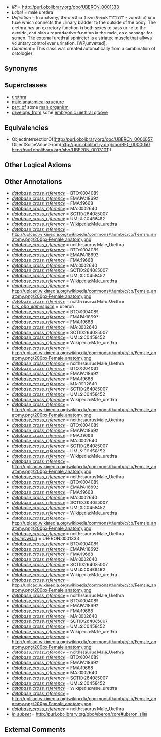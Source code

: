  * *IRI* = http://purl.obolibrary.org/obo/UBERON_0001333
 * *Label* = male urethra
 * *Definition* = In anatomy, the urethra (from Greek ??????? - ourethra) is a tube which connects the urinary bladder to the outside of the body. The urethra has an excretory function in both sexes to pass urine to the outside, and also a reproductive function in the male, as a passage for semen. The external urethral sphincter is a striated muscle that allows voluntary control over urination. [WP,unvetted].
 * *Comment* = This class was created automatically from a combination of ontologies

## Synonyms


## Superclasses

 * [urethra](../../UBERON/57/UBERON_0000057.md)
 * [male anatomical structure](../../UBERON/03/UBERON_0014403.md)
 * [part_of](../../BFO/50/BFO_0000050.md) some [male organism](../../UBERON/01/UBERON_0003101.md)
 * [develops_from](../../RO/02/RO_0002202.md) some [embryonic urethral groove](../../UBERON/41/UBERON_0013241.md)

## Equivalencies

 * ObjectIntersectionOf(<http://purl.obolibrary.org/obo/UBERON_0000057> ObjectSomeValuesFrom(<http://purl.obolibrary.org/obo/BFO_0000050> <http://purl.obolibrary.org/obo/UBERON_0003101>))

## Other Logical Axioms


## Other Annotations

 * *[database_cross_reference](../../ef/oboInOwl#hasDbXref.md)* = BTO:0004089
 * *[database_cross_reference](../../ef/oboInOwl#hasDbXref.md)* = EMAPA:18692
 * *[database_cross_reference](../../ef/oboInOwl#hasDbXref.md)* = FMA:19668
 * *[database_cross_reference](../../ef/oboInOwl#hasDbXref.md)* = MA:0002640
 * *[database_cross_reference](../../ef/oboInOwl#hasDbXref.md)* = SCTID:264085007
 * *[database_cross_reference](../../ef/oboInOwl#hasDbXref.md)* = UMLS:C0458452
 * *[database_cross_reference](../../ef/oboInOwl#hasDbXref.md)* = Wikipedia:Male_urethra
 * *[database_cross_reference](../../ef/oboInOwl#hasDbXref.md)* = http://upload.wikimedia.org/wikipedia/commons/thumb/c/cb/Female_anatomy.png/200px-Female_anatomy.png
 * *[database_cross_reference](../../ef/oboInOwl#hasDbXref.md)* = ncithesaurus:Male_Urethra
 * *[database_cross_reference](../../ef/oboInOwl#hasDbXref.md)* = BTO:0004089
 * *[database_cross_reference](../../ef/oboInOwl#hasDbXref.md)* = EMAPA:18692
 * *[database_cross_reference](../../ef/oboInOwl#hasDbXref.md)* = FMA:19668
 * *[database_cross_reference](../../ef/oboInOwl#hasDbXref.md)* = MA:0002640
 * *[database_cross_reference](../../ef/oboInOwl#hasDbXref.md)* = SCTID:264085007
 * *[database_cross_reference](../../ef/oboInOwl#hasDbXref.md)* = UMLS:C0458452
 * *[database_cross_reference](../../ef/oboInOwl#hasDbXref.md)* = Wikipedia:Male_urethra
 * *[database_cross_reference](../../ef/oboInOwl#hasDbXref.md)* = http://upload.wikimedia.org/wikipedia/commons/thumb/c/cb/Female_anatomy.png/200px-Female_anatomy.png
 * *[database_cross_reference](../../ef/oboInOwl#hasDbXref.md)* = ncithesaurus:Male_Urethra
 * *[has_obo_namespace](../../ce/oboInOwl#hasOBONamespace.md)* = uberon
 * *[database_cross_reference](../../ef/oboInOwl#hasDbXref.md)* = BTO:0004089
 * *[database_cross_reference](../../ef/oboInOwl#hasDbXref.md)* = EMAPA:18692
 * *[database_cross_reference](../../ef/oboInOwl#hasDbXref.md)* = FMA:19668
 * *[database_cross_reference](../../ef/oboInOwl#hasDbXref.md)* = MA:0002640
 * *[database_cross_reference](../../ef/oboInOwl#hasDbXref.md)* = SCTID:264085007
 * *[database_cross_reference](../../ef/oboInOwl#hasDbXref.md)* = UMLS:C0458452
 * *[database_cross_reference](../../ef/oboInOwl#hasDbXref.md)* = Wikipedia:Male_urethra
 * *[database_cross_reference](../../ef/oboInOwl#hasDbXref.md)* = http://upload.wikimedia.org/wikipedia/commons/thumb/c/cb/Female_anatomy.png/200px-Female_anatomy.png
 * *[database_cross_reference](../../ef/oboInOwl#hasDbXref.md)* = ncithesaurus:Male_Urethra
 * *[database_cross_reference](../../ef/oboInOwl#hasDbXref.md)* = BTO:0004089
 * *[database_cross_reference](../../ef/oboInOwl#hasDbXref.md)* = EMAPA:18692
 * *[database_cross_reference](../../ef/oboInOwl#hasDbXref.md)* = FMA:19668
 * *[database_cross_reference](../../ef/oboInOwl#hasDbXref.md)* = MA:0002640
 * *[database_cross_reference](../../ef/oboInOwl#hasDbXref.md)* = SCTID:264085007
 * *[database_cross_reference](../../ef/oboInOwl#hasDbXref.md)* = UMLS:C0458452
 * *[database_cross_reference](../../ef/oboInOwl#hasDbXref.md)* = Wikipedia:Male_urethra
 * *[database_cross_reference](../../ef/oboInOwl#hasDbXref.md)* = http://upload.wikimedia.org/wikipedia/commons/thumb/c/cb/Female_anatomy.png/200px-Female_anatomy.png
 * *[database_cross_reference](../../ef/oboInOwl#hasDbXref.md)* = ncithesaurus:Male_Urethra
 * *[database_cross_reference](../../ef/oboInOwl#hasDbXref.md)* = BTO:0004089
 * *[database_cross_reference](../../ef/oboInOwl#hasDbXref.md)* = EMAPA:18692
 * *[database_cross_reference](../../ef/oboInOwl#hasDbXref.md)* = FMA:19668
 * *[database_cross_reference](../../ef/oboInOwl#hasDbXref.md)* = MA:0002640
 * *[database_cross_reference](../../ef/oboInOwl#hasDbXref.md)* = SCTID:264085007
 * *[database_cross_reference](../../ef/oboInOwl#hasDbXref.md)* = UMLS:C0458452
 * *[database_cross_reference](../../ef/oboInOwl#hasDbXref.md)* = Wikipedia:Male_urethra
 * *[database_cross_reference](../../ef/oboInOwl#hasDbXref.md)* = http://upload.wikimedia.org/wikipedia/commons/thumb/c/cb/Female_anatomy.png/200px-Female_anatomy.png
 * *[database_cross_reference](../../ef/oboInOwl#hasDbXref.md)* = ncithesaurus:Male_Urethra
 * *[database_cross_reference](../../ef/oboInOwl#hasDbXref.md)* = BTO:0004089
 * *[database_cross_reference](../../ef/oboInOwl#hasDbXref.md)* = EMAPA:18692
 * *[database_cross_reference](../../ef/oboInOwl#hasDbXref.md)* = FMA:19668
 * *[database_cross_reference](../../ef/oboInOwl#hasDbXref.md)* = MA:0002640
 * *[database_cross_reference](../../ef/oboInOwl#hasDbXref.md)* = SCTID:264085007
 * *[database_cross_reference](../../ef/oboInOwl#hasDbXref.md)* = UMLS:C0458452
 * *[database_cross_reference](../../ef/oboInOwl#hasDbXref.md)* = Wikipedia:Male_urethra
 * *[database_cross_reference](../../ef/oboInOwl#hasDbXref.md)* = http://upload.wikimedia.org/wikipedia/commons/thumb/c/cb/Female_anatomy.png/200px-Female_anatomy.png
 * *[database_cross_reference](../../ef/oboInOwl#hasDbXref.md)* = ncithesaurus:Male_Urethra
 * *[oboInOwl#id](../../id/oboInOwl#id.md)* = UBERON:0001333
 * *[database_cross_reference](../../ef/oboInOwl#hasDbXref.md)* = BTO:0004089
 * *[database_cross_reference](../../ef/oboInOwl#hasDbXref.md)* = EMAPA:18692
 * *[database_cross_reference](../../ef/oboInOwl#hasDbXref.md)* = FMA:19668
 * *[database_cross_reference](../../ef/oboInOwl#hasDbXref.md)* = MA:0002640
 * *[database_cross_reference](../../ef/oboInOwl#hasDbXref.md)* = SCTID:264085007
 * *[database_cross_reference](../../ef/oboInOwl#hasDbXref.md)* = UMLS:C0458452
 * *[database_cross_reference](../../ef/oboInOwl#hasDbXref.md)* = Wikipedia:Male_urethra
 * *[database_cross_reference](../../ef/oboInOwl#hasDbXref.md)* = http://upload.wikimedia.org/wikipedia/commons/thumb/c/cb/Female_anatomy.png/200px-Female_anatomy.png
 * *[database_cross_reference](../../ef/oboInOwl#hasDbXref.md)* = ncithesaurus:Male_Urethra
 * *[database_cross_reference](../../ef/oboInOwl#hasDbXref.md)* = BTO:0004089
 * *[database_cross_reference](../../ef/oboInOwl#hasDbXref.md)* = EMAPA:18692
 * *[database_cross_reference](../../ef/oboInOwl#hasDbXref.md)* = FMA:19668
 * *[database_cross_reference](../../ef/oboInOwl#hasDbXref.md)* = MA:0002640
 * *[database_cross_reference](../../ef/oboInOwl#hasDbXref.md)* = SCTID:264085007
 * *[database_cross_reference](../../ef/oboInOwl#hasDbXref.md)* = UMLS:C0458452
 * *[database_cross_reference](../../ef/oboInOwl#hasDbXref.md)* = Wikipedia:Male_urethra
 * *[database_cross_reference](../../ef/oboInOwl#hasDbXref.md)* = http://upload.wikimedia.org/wikipedia/commons/thumb/c/cb/Female_anatomy.png/200px-Female_anatomy.png
 * *[database_cross_reference](../../ef/oboInOwl#hasDbXref.md)* = ncithesaurus:Male_Urethra
 * *[database_cross_reference](../../ef/oboInOwl#hasDbXref.md)* = BTO:0004089
 * *[database_cross_reference](../../ef/oboInOwl#hasDbXref.md)* = EMAPA:18692
 * *[database_cross_reference](../../ef/oboInOwl#hasDbXref.md)* = FMA:19668
 * *[database_cross_reference](../../ef/oboInOwl#hasDbXref.md)* = MA:0002640
 * *[database_cross_reference](../../ef/oboInOwl#hasDbXref.md)* = SCTID:264085007
 * *[database_cross_reference](../../ef/oboInOwl#hasDbXref.md)* = UMLS:C0458452
 * *[database_cross_reference](../../ef/oboInOwl#hasDbXref.md)* = Wikipedia:Male_urethra
 * *[database_cross_reference](../../ef/oboInOwl#hasDbXref.md)* = http://upload.wikimedia.org/wikipedia/commons/thumb/c/cb/Female_anatomy.png/200px-Female_anatomy.png
 * *[database_cross_reference](../../ef/oboInOwl#hasDbXref.md)* = ncithesaurus:Male_Urethra
 * *[in_subset](../../et/oboInOwl#inSubset.md)* = http://purl.obolibrary.org/obo/uberon/core#uberon_slim

## External Comments

